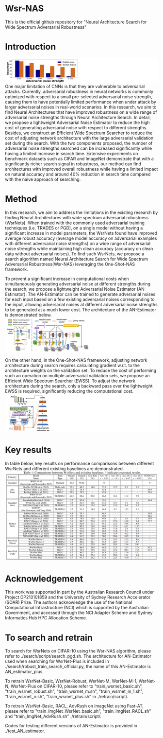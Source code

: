 # Wsr-NAS

This is the official github repository for "Neural Architecture Search for Wide Spectrum Adversarial Robustness"

# Introduction
![alt text](https://github.com/zhicheng2T0/Wsr-NAS/blob/master/demo2.PNG)
One major limitation of CNNs is that they are vulnerable to adversarial attacks. Currently, adversarial robustness in neural networks is commonly optimized with respect to a small pre-selected adversarial noise strength, causing them to have potentially limited performance when under attack by larger adversarial noises in real-world scenarios. In this research, we aim to find Neural Architectures that have improved robustness on a wide range of adversarial noise strengths through Neural Architecture Search. In detail, we propose a lightweight Adversarial Noise Estimator to reduce the high cost of generating adversarial noise with respect to different strengths. Besides, we construct an Efficient Wide Spectrum Searcher to reduce the cost of adjusting network architecture with the large adversarial validation set during the search. With the two components proposed, the number of adversarial noise strengths searched can be increased significantly while having a limited increase in search time. Extensive experiments on benchmark datasets such as CIFAR and ImageNet demonstrate that with a significantly richer search signal in robustness, our method can find architectures with improved overall robustness while having a limited impact on natural accuracy and around 40% reduction in search time compared with the naive approach of searching.

# Method
In this research, we aim to address the limitations in the existing research by finding Neural Architectures with wide spectrum adversarial robustness (WsrNets). When trained with the commonly used adversarial training techniques (i.e. TRADES or PGD), on a single model without having a significant increase in model parameters, the WsrNets found have improved average robust accuracy (average model accuracy on adversarial examples with different adversarial noise strengths) on a wide range of adversarial noise strengths while maintaining high clean accuracy (accuracy on clean data without adversarial noises). To find such WsrNets, we propose a search algorithm named Neural Architecture Search for Wide Spectrum Adversarial Robustness(Wsr-NAS) leveraging the One-Shot-NAS framework. 

To prevent a significant increase in computational costs when simultaneously generating adversarial noise at different strengths during the search, we propose a lightweight Adversarial Noise Estimator (AN-Estimator). The AN-Estimator can be trained to generate adversarial noises for each input based on a few existing adversarial noises corresponding to the input, allowing adversarial noises at different adversarial noise strengths to be generated at a much lower cost. The architecture of the AN-Estimator is demonstrated below.
![alt text](https://github.com/zhicheng2T0/Wsr-NAS/blob/master/ane.PNG)

On the other hand, in the One-Shot-NAS framework, adjusting network architecture during search requires calculating gradient w.r.t. to the architecture weights on the validation set. To reduce the cost of performing such an operation on multiple adversarial validation sets, we propose an Efficient Wide Spectrum Searcher (EWSS). To adjust the network architecture during the search, only a backward pass over the lightweight EWSS is required, significantly reducing the computational cost.
![alt text](https://github.com/zhicheng2T0/Wsr-NAS/blob/master/ewss.PNG)

# Key results
In table below, key results on performance comparisons between different WsrNets and different existing baselines are demonstrated.
![alt text](https://github.com/zhicheng2T0/Wsr-NAS/blob/master/key_results.PNG)

# Acknowledgement
This work was supported in part by the Australian Research Council under Project DP210101859 and the University of Sydney Research Accelerator (SOAR) Prize. The authors acknowledge the use of the National Computational Infrastructure (NCI) which is supported by the Australian Government, and accessed through the NCI Adapter Scheme and Sydney Informatics Hub HPC Allocation Scheme.

# To search and retrain

To search for WsrNets on CIFAR-10 using the Wsr-NAS algorithm, please refer to ./search/script/search_pgd.sh. The architecture for AN-Estimator used when searching for WsrNet-Plus is included in ./search/robust_train_search_official.py, the name of this AN-Estimator is AN_estimator_plus.

To retrain WsrNet-Basic, WsrNet-Robust, WsrNet-M, WsrNet-M-1, WsrNet-N, WsrNet-Plus on CIFAR-10, please refer to "train_wsrnet_basic.sh", "train_wsrnet_robust.sh", "train_wsrnet_m.sh", "train_wsrnet_m_1.sh", "train_wsrnet_n.sh", "train_wsrnet_plus.sh" in ./retrain/script/.

To retrain WsrNet-Basic, RACL, AdvRush on ImageNet using Fast-AT, please refer to "train_ImgNet_WsrNet_basic.sh", "train_ImgNet_RACL.sh" and "train_ImgNet_AdvRush.sh" ./retrain/script/.

Codes for testing different versions of AN-Estimator is provided in ./test_AN_estimator.
